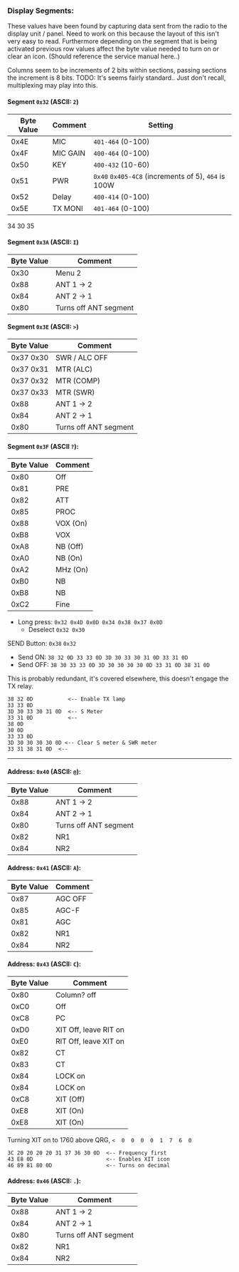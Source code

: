 ﻿
### Display Segments:

These values have been found by capturing data sent from the radio to the display unit / panel.
Need to work on this because the layout of this isn't very easy to read.
Furthermore depending on the segment that is being activated previous row values affect the byte value needed to turn on or clear an icon.
(Should reference the service manual here..)

Columns seem to be increments of 2 bits within sections, passing sections the increment is 8 bits.
TODO: It's seems fairly standard.. Just don't recall, multiplexing may play into this.

#### Segment `0x32` (ASCII: `2`)
| Byte Value | Comment  | Setting                                             |
|------------|----------|-----------------------------------------------------|
| 0x4E       | MIC      | `401-464` (0-100)                                   |
| 0x4F       | MIC GAIN | `400-464` (0-100)                                   |
| 0x50       | KEY      | `400-432` (10-60)                                   |
| 0x51       | PWR      | `0x40` `0x405-4C8` (increments of 5), `464` is 100W |
| 0x52       | Delay    | `400-414` (0-100)                                   |
| 0x5E       | TX MONI  | `401-464` (0-100)                                   |


34 30 35

#### Segment `0x3A` (ASCII: `I`)
| Byte Value | Comment               |
|------------|-----------------------|
| 0x30       | Menu 2                |
| 0x88       | ANT 1 -> 2            |
| 0x84       | ANT 2 -> 1            |
| 0x80       | Turns off ANT segment |


#### Segment `0x3E` (ASCII: `>`)
| Byte Value | Comment               |
|------------|-----------------------|
| 0x37 0x30  | SWR / ALC OFF         |
| 0x37 0x31  | MTR (ALC)             |
| 0x37 0x32  | MTR (COMP)            |
| 0x37 0x33  | MTR (SWR)             |
| 0x88       | ANT 1 -> 2            |
| 0x84       | ANT 2 -> 1            |
| 0x80       | Turns off ANT segment |

#### Segment `0x3F` (ASCII `?`):

| Byte Value | Comment  |
|:-----------|----------|
| 0x80       | Off      |
| 0x81       | PRE      |
| 0x82       | ATT      |
| 0x85       | PROC     |
| 0x88       | VOX (On) |
| 0xB8       | VOX      |
| 0xA8       | NB (Off) |
| 0xA0       | NB (On)  |
| 0xA2       | MHz (On) |
| 0xB0       | NB       |
| 0xB8       | NB       |
| 0xC2       | Fine     |

* Long press: `0x32 0x4D 0x0D 0x34 0x38 0x37 0x0D`
    * Deselect `0x32 0x30`

SEND Button:  `0x38` `0x32`

* Send ON: `38 32 0D 33 33 0D 3D 30 33 30 31 0D 33 31 0D`
* Send OFF: `38 30 33 33 0D 3D 30 30 30 30 0D 33 31 0D 38 31 0D`

This is probably redundant, it's covered elsewhere, this doesn't engage the TX relay.
```
38 32 0D           <-- Enable TX lamp
33 33 0D  
3D 30 33 30 31 0D  <-- S Meter
33 31 0D           <-- 
38 0D 
30 0D
33 33 0D
3D 30 30 30 30 0D <-- Clear S meter & SWR meter
33 31 38 31 0D  <-- 
```

---

#### Address: `0x40` (ASCII: `@`):

| Byte Value | Comment               |
|------------|-----------------------|
| 0x88       | ANT 1 -> 2            |
| 0x84       | ANT 2 -> 1            |
| 0x80       | Turns off ANT segment |
| 0x82       | NR1                   |
| 0x84       | NR2                   |

#### Address: `0x41` (ASCII: `A`):

| Byte Value | Comment |
|------------|---------|
| 0x87       | AGC OFF |
| 0x85       | AGC-F   |
| 0x81       | AGC     |
| 0x82       | NR1     |
| 0x84       | NR2     |

#### Address: `0x43` (ASCII: `C`):

| Byte Value | Comment               |
|------------|-----------------------|
| 0x80       | Column? off           |
| 0xC0       | Off                   |
| 0xC8       | PC                    |
| 0xD0       | XIT Off, leave RIT on |
| 0xE0       | RIT Off, leave XIT on |
| 0x82       | CT                    |
| 0x83       | CT                    |
| 0x84       | LOCK on               |
| 0x84       | LOCK on               |
| 0xC8       | XIT (Off)             |
| 0xE8       | XIT (On)              |
| 0xE8       | XIT (On)              |

Turning XIT on to 1760 above QRG, `<  0  0  0  0  1  7  6  0`
```
3C 20 20 20 20 31 37 36 30 0D  <-- Frequency first
43 E8 0D                       <-- Enables XIT icon
46 89 81 80 0D                 <-- Turns on decimal
```

#### Address: `0x46` (ASCII: `.`):

| Byte Value | Comment               |
|------------|-----------------------|
| 0x88       | ANT 1 -> 2            |
| 0x84       | ANT 2 -> 1            |
| 0x80       | Turns off ANT segment |
| 0x82       | NR1                   |
| 0x84       | NR2                   |
